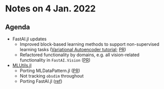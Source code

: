 # Notes on 4 Jan. 2022

## Agenda

- FastAI.jl updates
    - Improved block-based learning methods to support non-supervised learning tasks ([Variational Autoencoder tutorial](https://fluxml.ai/FastAI.jl/dev/notebooks/vae.ipynb.html); [PR](https://github.com/FluxML/FastAI.jl/pull/188))
    - Refactored functionality by domains, e.g. all vision-related functionality in `FastAI.Vision` ([PR](https://github.com/FluxML/FastAI.jl/pull/188))
- [MLUtils.jl](https://github.com/JuliaML/MLUtils.jl/issues/2)
    - Porting MLDataPattern.jl ([PR](https://github.com/JuliaML/MLUtils.jl/issues/3))
    - Not tracking `obsdim` throughout
    - Porting FastAI.jl ([ref](https://github.com/FluxML/FastAI.jl/issues/22))